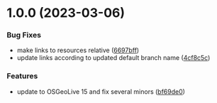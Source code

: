 # 1.0.0 (2023-03-06)


### Bug Fixes

* make links to resources relative ([6697bff](https://github.com/terrestris/geoserver-introduction-ws/commit/6697bff49208ed252d71a0ed224e22286ea2296c))
* update links according to updated default branch name ([4cf8c5c](https://github.com/terrestris/geoserver-introduction-ws/commit/4cf8c5c2b5e10943214253b5c1fcde299117e8d5))


### Features

* update to OSGeoLive 15 and fix several minors ([bf69de0](https://github.com/terrestris/geoserver-introduction-ws/commit/bf69de04621f8061bd279026bf764e4c5a1a6c3f))
